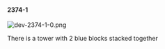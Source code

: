 #### 2374-1
![dev-2374-1-0.png](https://github.com/lil-lab/nlvr/raw/master/nlvr/dev/images/2/dev-2374-1-0.png "dev-2374-1-0.png")

There is a tower with 2 blue blocks stacked together